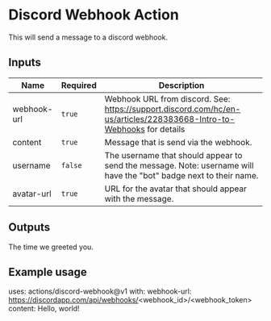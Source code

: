 # Discord Webhook Action

This will send a message to a discord webhook.

## Inputs

| Name | Required | Description |
|------|----------|-------------|
| webhook-url | `true`        |  Webhook URL from discord. See: https://support.discord.com/hc/en-us/articles/228383668-Intro-to-Webhooks for details           |
| content    | `true`       | Message that is send via the webhook.            |
| username    | `false`       |  The username that should appear to send the message. Note: username will have the "bot" badge next to their name.           |
| avatar-url | `true` | URL for the avatar that should appear with the message. |

## Outputs

The time we greeted you.

## Example usage

uses: actions/discord-webhook@v1
with:
    webhook-url: https://discordapp.com/api/webhooks/<webhook_id>/<webhook_token>
    content: Hello, world!
